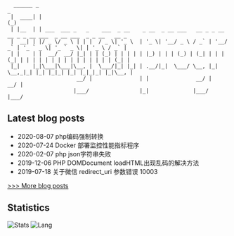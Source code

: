 ```code
  ______ _                                                                                     _             
 |  ____| |                                                                                   (_)            
 | |__  | | ___  ___ _   _    ___  _ __    _ __  _ __ ___   __ _ _ __ __ _ _ __ ___  _ __ ___  _ _ __   __ _ 
 |  __| | |/ _ \/ _ \ | | |  / _ \| '_ \  | '_ \| '__/ _ \ / _` | '__/ _` | '_ ` _ \| '_ ` _ \| | '_ \ / _` |
 | |    | |  __/  __/ |_| | | (_) | | | | | |_) | | | (_) | (_| | | | (_| | | | | | | | | | | | | | | | (_| |
 |_|    |_|\___|\___|\__, |  \___/|_| |_| | .__/|_|  \___/ \__, |_|  \__,_|_| |_| |_|_| |_| |_|_|_| |_|\__, |
                      __/ |               | |               __/ |                                       __/ |
                     |___/                |_|              |___/                                       |___/ 
```

Latest blog posts
------

- 2020-08-07 php编码强制转换
- 2020-07-24 Docker 部署监控性能指标程序
- 2020-02-07 php json字符串失败
- 2019-12-06 PHP DOMDocument loadHTML出现乱码的解决方法
- 2019-07-18 关于微信 redirect_uri 参数错误 10003

[>>> More blog posts](https://blog.fleey.cn/)

## Statistics
![Stats](https://github-readme-stats.vercel.app/api?username=fleey)
![Lang](https://github-readme-stats.vercel.app/api/top-langs/?username=fleey&hide=ipynb,html&layout=compact)

